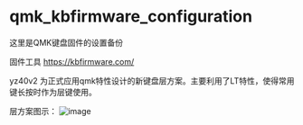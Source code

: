# qmk_kbfirmware_configuration

这里是QMK键盘固件的设置备份

固件工具 https://kbfirmware.com/

yz40v2 为正式应用qmk特性设计的新键盘层方案。主要利用了LT特性，使得常用键长按时作为层键使用。

层方案图示：
![image](https://user-images.githubusercontent.com/93812/219364545-e608e62c-917b-4c7b-af43-df51ef83ad59.png)

